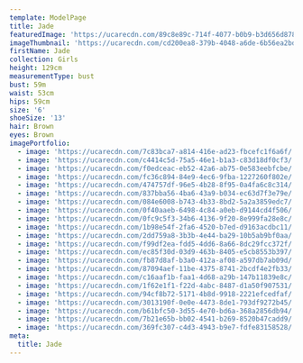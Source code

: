 ```yaml
---
template: ModelPage
title: Jade
featuredImage: 'https://ucarecdn.com/89c8e89c-714f-4077-b0b9-b3d656d8789c/'
imageThumbnail: 'https://ucarecdn.com/cd200ea8-379b-4048-a6de-6b56ea2bd740/'
firstName: Jade
collection: Girls
height: 129cm
measurementType: bust
bust: 59m
waist: 53cm
hips: 59cm
size: '6'
shoeSize: '13'
hair: Brown
eyes: Brown
imagePortfolio:
  - image: 'https://ucarecdn.com/7c83bca7-a814-416e-ad23-fbcefc1f6a6f/'
  - image: 'https://ucarecdn.com/c4414c5d-75a5-46e1-b1a3-c83d18df0cf3/'
  - image: 'https://ucarecdn.com/f0edceac-eb52-42a6-ab75-0e583eebfcbe/'
  - image: 'https://ucarecdn.com/fc36c894-84e9-4ec6-9fba-1227260f802e/'
  - image: 'https://ucarecdn.com/474757df-96e5-4b28-8f95-0a4fa6c8c314/'
  - image: 'https://ucarecdn.com/837bba56-4ba6-43a9-b034-ec63d7f3e79e/'
  - image: 'https://ucarecdn.com/084e6008-b743-4b33-8bd2-5a2a3859edc7/'
  - image: 'https://ucarecdn.com/0f40aaeb-6498-4c84-a0eb-d9144cd4f506/'
  - image: 'https://ucarecdn.com/0fc9c5f3-34b6-4136-9f20-8e999fa28e8c/'
  - image: 'https://ucarecdn.com/1b98e54f-2fa6-4520-b7ed-d9163acdbc11/'
  - image: 'https://ucarecdn.com/2dd759a8-3b3b-4e44-ba29-10b5ab9bf0aa/'
  - image: 'https://ucarecdn.com/f99df2ea-fdd5-4dd6-8a66-8dc29fcc372f/'
  - image: 'https://ucarecdn.com/ec85f30d-03d9-463b-8405-e5cb8553b397/'
  - image: 'https://ucarecdn.com/fb87d8af-b3a0-412a-af08-a597db7ab09d/'
  - image: 'https://ucarecdn.com/87094aef-11be-4375-8741-2bcdf4e2fb33/'
  - image: 'https://ucarecdn.com/c16aaf1b-faa1-4d68-a29b-147b11839e8c/'
  - image: 'https://ucarecdn.com/1f62e1f1-f22d-4abc-8487-d1a50f907531/'
  - image: 'https://ucarecdn.com/94cf8b72-5171-4b8d-9918-2221efcedfaf/'
  - image: 'https://ucarecdn.com/3013190f-0e0e-4473-8de1-793df9272b45/'
  - image: 'https://ucarecdn.com/b61bfc50-3d55-4e70-bd6a-368a2856db94/'
  - image: 'https://ucarecdn.com/7b21e65b-bb02-4541-b269-8520b47cadd9/'
  - image: 'https://ucarecdn.com/369fc307-c4d3-4943-b9e7-fdfe83158528/'
meta:
  title: Jade
---
```


